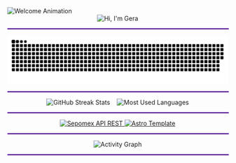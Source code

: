 <!-- Welcome Animation -->
<div align="left">
  <picture>
    <source media="(prefers-color-scheme: dark)" srcset="https://readme-typing-svg.demolab.com?font=Source+Code+Pro&weight=600&size=24&duration=3000&pause=999999999&repeat=false&color=9745F5&center=true&vCenter=true&width=435&lines=Welcome+to+my+GitHub+Profile!" />
    <source media="(prefers-color-scheme: light)" srcset="https://readme-typing-svg.demolab.com?font=Source+Code+Pro&weight=600&size=24&duration=3000&pause=999999999&repeat=false&color=24292E&center=true&vCenter=true&width=435&lines=Welcome+to+my+GitHub+Profile!" />
    <img src="https://readme-typing-svg.demolab.com?font=Source+Code+Pro&weight=600&size=24&duration=3000&pause=999999999&repeat=false&color=9745F5&center=true&vCenter=true&width=435&lines=Welcome+to+my+GitHub+Profile!" alt="Welcome Animation" />
  </picture>
</div>

<!-- Typing Animation Header -->
<div align="center">
  <picture>
    <source media="(prefers-color-scheme: dark)" srcset="https://readme-typing-svg.demolab.com?font=Source+Code+Pro&weight=600&size=30&duration=4000&pause=1000&color=9745F5&center=true&vCenter=true&random=false&width=435&lines=$+echo+%22Hi%2C+I%27m+Gera%22" />
    <source media="(prefers-color-scheme: light)" srcset="https://readme-typing-svg.demolab.com?font=Source+Code+Pro&weight=600&size=30&duration=4000&pause=1000&color=24292E&center=true&vCenter=true&random=false&width=435&lines=$+echo+%22Hi%2C+I%27m+Gera%22" />
    <img src="https://readme-typing-svg.demolab.com?font=Source+Code+Pro&weight=600&size=30&duration=4000&pause=1000&color=9745F5&center=true&vCenter=true&random=false&width=435&lines=$+echo+%22Hi%2C+I%27m+Gera%22" alt="Hi, I'm Gera" />
  </picture>
  <hr style="border: 1px solid #9745F5; width: 100%;" />
</div>

<!-- Contribution Snake Animation -->
<div align="center">
  <picture>
    <source media="(prefers-color-scheme: dark)" srcset="dist/github-snake-dark.svg" />
    <source media="(prefers-color-scheme: light)" srcset="dist/github-snake.svg" />
    <img alt="github-snake" src="dist/github-snake.svg" />
  </picture>
  <hr style="border: 1px solid #9745F5; width: 100%;" />
</div>

<!-- GitHub Stats Section -->
<div align="center">
  <picture>
    <source media="(prefers-color-scheme: dark)" srcset="https://github-readme-streak-stats.herokuapp.com/?user=hkxdv&theme=midnight-purple&hide_border=true&background=0D1117" />
    <source media="(prefers-color-scheme: light)" srcset="https://github-readme-streak-stats.herokuapp.com/?user=hkxdv&theme=default&hide_border=true" />
    <img height="180em" src="https://github-readme-streak-stats.herokuapp.com/?user=hkxdv&theme=midnight-purple&hide_border=true" alt="GitHub Streak Stats" />
  </picture>
  &nbsp;&nbsp;
  <picture>
    <source media="(prefers-color-scheme: dark)" srcset="https://github-readme-stats.vercel.app/api/top-langs/?username=hkxdv&theme=midnight-purple&hide_border=true&layout=compact&langs_count=12&bg_color=0D1117" />
    <source media="(prefers-color-scheme: light)" srcset="https://github-readme-stats.vercel.app/api/top-langs/?username=hkxdv&theme=default&hide_border=true&layout=compact&langs_count=12&bg_color=FFFFFF" />
    <img height="180em" src="https://github-readme-stats.vercel.app/api/top-langs/?username=hkxdv&theme=midnight-purple&hide_border=true&layout=compact&langs_count=12&bg_color=0D1117" alt="Most Used Languages" />
  </picture>
  <hr style="border: 1px solid #9745F5; width: 100%;" />
</div>

<!-- Featured Projects Section -->
<div align="center">
  <a href="https://github.com/hkxdv/sepomex-api-rest">
    <picture>
      <source media="(prefers-color-scheme: dark)" srcset="https://github-readme-stats.vercel.app/api/pin/?username=hkxdv&repo=sepomex-api-rest&border_color=9745F5&bg_color=0D1117&title_color=C9D1D9&text_color=8B949E&icon_color=9745F5" />
      <source media="(prefers-color-scheme: light)" srcset="https://github-readme-stats.vercel.app/api/pin/?username=hkxdv&repo=sepomex-api-rest&border_color=9745F5&bg_color=FFFFFF&title_color=0366d6&text_color=24292e&icon_color=9745F5" />
      <img src="https://github-readme-stats.vercel.app/api/pin/?username=hkxdv&repo=sepomex-api-rest&border_color=9745F5&bg_color=0D1117&title_color=C9D1D9&text_color=8B949E&icon_color=9745F5" alt="Sepomex API REST" />
    </picture>
  </a>
  <a href="https://github.com/hkxdv/astro-shade-dx-template">
    <picture>
      <source media="(prefers-color-scheme: dark)" srcset="https://github-readme-stats.vercel.app/api/pin/?username=hkxdv&repo=astro-shade-dx-template&border_color=9745F5&bg_color=0D1117&title_color=C9D1D9&text_color=8B949E&icon_color=9745F5" />
      <source media="(prefers-color-scheme: light)" srcset="https://github-readme-stats.vercel.app/api/pin/?username=hkxdv&repo=astro-shade-dx-template&border_color=9745F5&bg_color=FFFFFF&title_color=0366d6&text_color=24292e&icon_color=9745F5" />
      <img src="https://github-readme-stats.vercel.app/api/pin/?username=hkxdv&repo=astro-shade-dx-template&border_color=9745F5&bg_color=0D1117&title_color=C9D1D9&text_color=8B949E&icon_color=9745F5" alt="Astro Template" />
    </picture>
  </a>
  <hr style="border: 1px solid #9745F5; width: 100%;" />
</div>

<!-- Activity Graph Section -->
<div align="center">
  <picture>
    <source media="(prefers-color-scheme: dark)" srcset="https://github-readme-activity-graph.vercel.app/graph?username=hkxdv&custom_title=Activity%20Graph&bg_color=0D1117&color=9745F5&line=9745F5&point=9745F5&area_color=9745F5&title_color=FFFFFF&area=true&hide_border=true&range=all_time" />
    <source media="(prefers-color-scheme: light)" srcset="https://github-readme-activity-graph.vercel.app/graph?username=hkxdv&custom_title=Activity%20Graph&bg_color=FFFFFF&color=9745F5&line=9745F5&point=9745F5&area_color=9745F5&title_color=24292e&area=true&hide_border=true&range=all_time" />
    <img src="https://github-readme-activity-graph.vercel.app/graph?username=hkxdv&custom_title=Activity%20Graph&bg_color=0D1117&color=9745F5&line=9745F5&point=9745F5&area_color=9745F5&title_color=FFFFFF&area=true&hide_border=true&range=all_time" alt="Activity Graph" />
  </picture>
  <hr style="border: 1px solid #9745F5; width: 100%;" />
</div>
